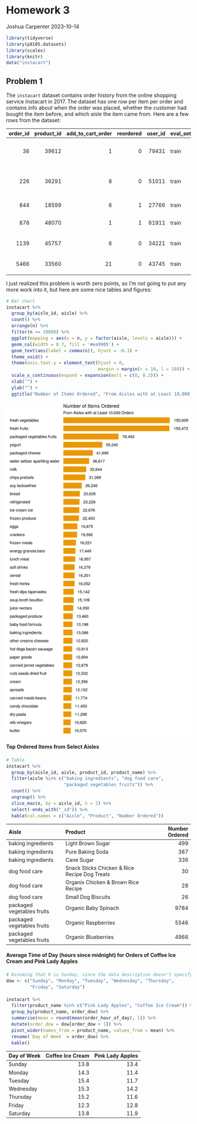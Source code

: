 Homework 3
================
Joshua Carpenter
2023-10-14

``` r
library(tidyverse)
library(p8105.datasets)
library(scales)
library(knitr)
data("instacart")
```

## Problem 1

The `instacart` dataset contains order history from the online shopping
service Instacart in 2017. The dataset has one row per item per order
and contains info about when the order was placed, whether the customer
had bought the item before, and which aisle the item came from. Here are
a few rows from the dataset:

| order_id | product_id | add_to_cart_order | reordered | user_id | eval_set | order_number | order_dow | order_hour_of_day | days_since_prior_order | product_name                                         | aisle_id | department_id | aisle                      | department      |
|---------:|-----------:|------------------:|----------:|--------:|:---------|-------------:|----------:|------------------:|-----------------------:|:-----------------------------------------------------|---------:|--------------:|:---------------------------|:----------------|
|       36 |      39612 |                 1 |         0 |   79431 | train    |           23 |         6 |                18 |                     30 | Grated Pecorino Romano Cheese                        |        2 |            16 | specialty cheeses          | dairy eggs      |
|      226 |      36291 |                 8 |         0 |   51011 | train    |            4 |         0 |                12 |                     30 | Maximum Strength Original Paste Diaper Rash Ointment |        6 |             2 | other                      | other           |
|      844 |      18599 |                 6 |         1 |   27766 | train    |           10 |         6 |                15 |                     11 | Garlic Couscous                                      |        4 |             9 | instant foods              | dry goods pasta |
|      878 |      48070 |                 1 |         1 |   61911 | train    |            9 |         2 |                13 |                     30 | Chocolate Mint Crisp Protein Bar                     |        3 |            19 | energy granola bars        | snacks          |
|     1139 |      45757 |                 6 |         0 |   34221 | train    |            4 |         5 |                 7 |                     30 | Picnic Potato Salad                                  |        1 |            20 | prepared soups salads      | deli            |
|     5466 |      33560 |                21 |         0 |   43745 | train    |            4 |         6 |                18 |                     18 | Italian Bread Crumbs                                 |        5 |            13 | marinades meat preparation | pantry          |

I just realized this problem is worth zero points, so I’m not going to
put any more work into it, but here are some nice tables and figures:

``` r
# Bar chart
instacart %>%
  group_by(aisle_id, aisle) %>%
  count() %>%
  arrange(n) %>%
  filter(n >= 10000) %>%
  ggplot(mapping = aes(x = n, y = factor(aisle, levels = aisle))) +
  geom_col(width = 0.7, fill = '#ea9905') +
  geom_text(aes(label = comma(n)), hjust = -0.3) +
  theme_void() +
  theme(axis.text.y = element_text(hjust = 0, 
                                   margin = margin(r = 10, l = 10))) +
  scale_x_continuous(expand = expansion(mult = c(0, 0.2))) +
  xlab("") +
  ylab("") +
  ggtitle("Number of Items Ordered", "From Aisles with at Least 10,000 Orders")
```

![](p8105_hw3_jrc2270_files/figure-gfm/unnamed-chunk-2-1.png)<!-- -->

#### Top Ordered Items from Select Aisles

``` r
# Table
instacart %>%
  group_by(aisle_id, aisle, product_id, product_name) %>%
  filter(aisle %in% c("baking ingredients", "dog food care", 
                      "packaged vegetables fruits")) %>%
  count() %>%
  ungroup() %>%
  slice_max(n, by = aisle_id, n = 3) %>%
  select(-ends_with("_id")) %>%
  kable(col.names = c("Aisle", "Product", "Number Ordered"))
```

| Aisle                      | Product                                       | Number Ordered |
|:---------------------------|:----------------------------------------------|---------------:|
| baking ingredients         | Light Brown Sugar                             |            499 |
| baking ingredients         | Pure Baking Soda                              |            387 |
| baking ingredients         | Cane Sugar                                    |            336 |
| dog food care              | Snack Sticks Chicken & Rice Recipe Dog Treats |             30 |
| dog food care              | Organix Chicken & Brown Rice Recipe           |             28 |
| dog food care              | Small Dog Biscuits                            |             26 |
| packaged vegetables fruits | Organic Baby Spinach                          |           9784 |
| packaged vegetables fruits | Organic Raspberries                           |           5546 |
| packaged vegetables fruits | Organic Blueberries                           |           4966 |

#### Average Time of Day (hours since midnight) for Orders of Coffee Ice Cream and Pink Lady Apples

``` r
# Assuming that 0 is Sunday, since the data description doesn't specify
dow <- c("Sunday", "Monday", "Tuesday", "Wednesday", "Thursday", 
         "Friday", "Saturday")

instacart %>%
  filter(product_name %in% c("Pink Lady Apples", "Coffee Ice Cream")) %>%
  group_by(product_name, order_dow) %>%
  summarise(mean = round(mean(order_hour_of_day), 1)) %>%
  mutate(order_dow = dow[order_dow + 1]) %>%
  pivot_wider(names_from = product_name, values_from = mean) %>%
  rename(`Day of Week` = order_dow) %>%
  kable()
```

| Day of Week | Coffee Ice Cream | Pink Lady Apples |
|:------------|-----------------:|-----------------:|
| Sunday      |             13.8 |             13.4 |
| Monday      |             14.3 |             11.4 |
| Tuesday     |             15.4 |             11.7 |
| Wednesday   |             15.3 |             14.2 |
| Thursday    |             15.2 |             11.6 |
| Friday      |             12.3 |             12.8 |
| Saturday    |             13.8 |             11.9 |
